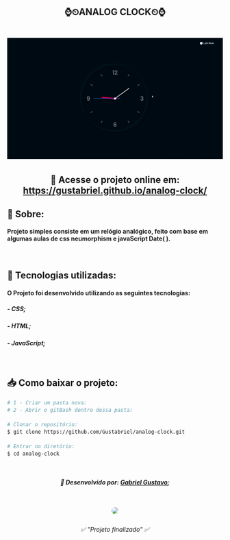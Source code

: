 <h2 align="center">⌚⏲ANALOG CLOCK⏲⌚</h2>
<h1 align="center">
<img src="./assets/images/cut-analog-clock.gif">
</h1>


<h2 align="center"> 📎 Acesse o projeto online em: 
<a href="https://gustabriel.github.io/analog-clock/">https://gustabriel.github.io/analog-clock/</a> </h2>


## 📝 Sobre:
#### Projeto simples consiste em um relógio analógico, feito com base em algumas aulas de css neumorphism e javaScript Date( ).
<br />

## 💾 Tecnologias utilizadas:
#### O Projeto foi desenvolvido utilizando as seguintes tecnologias:

##### - CSS;
##### - HTML;
##### - JavaScript;
<br />

## 📥 Como baixar o projeto:

``` bash
# 1 - Criar um pasta nova:
# 2 - Abrir o gitBash dentro dessa pasta:

# Clonar o repositório:
$ git clone https://github.com/Gustabriel/analog-clock.git

# Entrar no diretório:
$ cd analog-clock
```
<br />



<h5 align="center"> 📌 Desenvolvido por: <a href="https://www.linkedin.com/in/gabriel-gustavo31/">Gabriel Gustavo</a>;
</h5>
<h1 align="center"><img  style="width: 80px; border-radius: 60px; margin: auto;"src="https://scontent.fcgh19-1.fna.fbcdn.net/v/t1.6435-9/242104970_4636518183049570_4631445140627545675_n.jpg?_nc_cat=101&ccb=1-5&_nc_sid=09cbfe&_nc_eui2=AeGdjIWl0FDbQ0Grx-3wQJS9gdlskFobCtKB2WyQWhsK0ptvpMDC7TASPC3D3SWHpl2svblOWoKq896Qbih9UqbS&_nc_ohc=P-zBD9SjFUcAX-pc55a&_nc_ht=scontent.fcgh19-1.fna&oh=54841083701870da4b478aa9e613e402&oe=618985EA"></h1>

<h6 align="center"> ✅ "Projeto finalizado" ✅  </h6>


